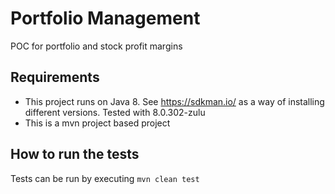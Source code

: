 # Portfolio Management

POC for portfolio and stock profit margins

## Requirements

- This project runs on Java 8. See https://sdkman.io/ as a way of installing different versions. Tested with 8.0.302-zulu
- This is a mvn project based project 

## How to run the tests

Tests can be run by executing 
```mvn clean test```
